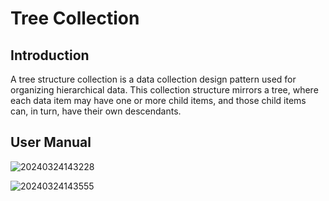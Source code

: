 # Tree Collection

<PluginInfo name="collection-tree"></PluginInfo>

## Introduction

A tree structure collection is a data collection design pattern used for organizing hierarchical data. This collection structure mirrors a tree, where each data item may have one or more child items, and those child items can, in turn, have their own descendants.

## User Manual

![20240324143228](https://static-docs.nocobase.com/20240324143228.png)

![20240324143555](https://static-docs.nocobase.com/20240324143555.png)
